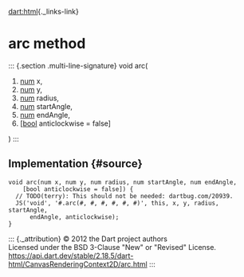 [dart:html](../../dart-html/dart-html-library){._links-link}

arc method
==========

::: {.section .multi-line-signature}
void arc(

1.  [num](../../dart-core/num-class) x,
2.  [num](../../dart-core/num-class) y,
3.  [num](../../dart-core/num-class) radius,
4.  [num](../../dart-core/num-class) startAngle,
5.  [num](../../dart-core/num-class) endAngle,
6.  \[[bool](../../dart-core/bool-class) anticlockwise = false\]

)
:::

Implementation {#source}
--------------

``` {.language-dart data-language="dart"}
void arc(num x, num y, num radius, num startAngle, num endAngle,
    [bool anticlockwise = false]) {
  // TODO(terry): This should not be needed: dartbug.com/20939.
  JS('void', '#.arc(#, #, #, #, #, #)', this, x, y, radius, startAngle,
      endAngle, anticlockwise);
}
```

::: {._attribution}
© 2012 the Dart project authors\
Licensed under the BSD 3-Clause \"New\" or \"Revised\" License.\
<https://api.dart.dev/stable/2.18.5/dart-html/CanvasRenderingContext2D/arc.html>
:::
